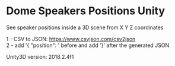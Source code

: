 # Dome Speakers Positions Unity
See speaker positions inside a 3D scene from X Y Z coordinates


1 - CSV to JSON: https://www.csvjson.com/csv2json  
2 - add '{ "position": ' before and add '}' after the generated JSON

Unity3D version: 2018.2.4f1
